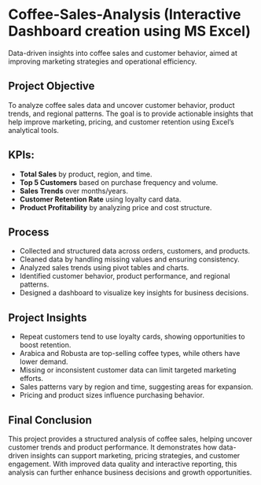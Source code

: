 # Coffee-Sales-Analysis (Interactive Dashboard creation using MS Excel)
Data-driven insights into coffee sales and customer behavior, aimed at improving marketing strategies and operational efficiency.

## Project Objective
To analyze coffee sales data and uncover customer behavior, product trends, and regional patterns. The goal is to provide actionable insights that help improve marketing, pricing, and customer retention using Excel’s analytical tools.

## KPIs:
* **Total Sales** by product, region, and time.
* **Top 5 Customers** based on purchase frequency and volume.
* **Sales Trends** over months/years.
* **Customer Retention Rate** using loyalty card data.
* **Product Profitability** by analyzing price and cost structure.

## Process
* Collected and structured data across orders, customers, and products.
* Cleaned data by handling missing values and ensuring consistency.
* Analyzed sales trends using pivot tables and charts.
* Identified customer behavior, product performance, and regional patterns.
* Designed a dashboard to visualize key insights for business decisions.


## Project Insights
* Repeat customers tend to use loyalty cards, showing opportunities to boost retention.
* Arabica and Robusta are top-selling coffee types, while others have lower demand.
* Missing or inconsistent customer data can limit targeted marketing efforts.
* Sales patterns vary by region and time, suggesting areas for expansion.
* Pricing and product sizes influence purchasing behavior.

## Final Conclusion
This project provides a structured analysis of coffee sales, helping uncover customer trends and product performance. It demonstrates how data-driven insights can support marketing, pricing strategies, and customer engagement. With improved data quality and interactive reporting, this analysis can further enhance business decisions and growth opportunities.

